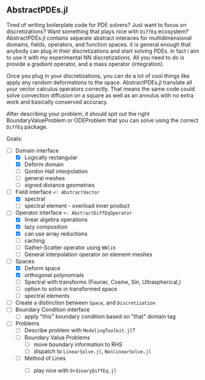 ## AbstractPDEs.jl

Tired of writing boilerplate code for PDE solvers? Just want to focus on discretizations? Want something that plays nice with `DiffEq` ecosystem? AbstractPDEs.jl contains separate abstract interaces for multidimensional domains, fields, operators, and function spaces. it is general enough that anybody can plug in their discretizations and start solving PDEs. in fact i aim to use it with my experimental NN discretizations. All you need to do is provide a gradient operator, and a mass operator (integration).

Once you plug in your discretizations, you can do a lot of cool things like apply any random deformations to the space. AbstractPDEs.jl translate all your vector calculus operators correctly. That means the same code could solve convection diffusion on a square as well as an annulus with no extra work and basically conserved accuracy.

After describing your problem, it should spit out the right BoundaryValueProblem  or ODEProblem  that you can solve using the correct `DiffEq` package.


Goals:
- [ ] Domain interface
  - [X] Logically rectangular
  - [X] Deform domain
  - [ ] Gordon Hall interpolation
  - [ ] general meshes
  - [ ] signed distance geometries
- [ ] Field interface `<: AbstractVector`
  - [x] spectral
  - [ ] spectral element - overload inner product
- [ ] Operator interface `<: AbstractDiffEqOperator`
  - [X] linear algebra operations
  - [X] lazy composition
  - [X] can use array reductions
  - [ ] caching
  - [ ] Gather-Scatter operator using `NNlib`
  - [ ] General interpolation operator on element-meshes
- [ ] Spaces
  - [X] Deform space
  - [X] orthogonal polynomials
  - [ ] Spectral with transforms (Fourier, Cosine, Sin, Ultraspherical,)
  - [ ] option to solve in transformed space
  - [ ] spectral elements
- [ ] Create a distinction between `Space`, and `Discretization`
- [ ] Boundary Condition interface
  - [ ] apply "this" boundary condition based on "that" domain tag
- [ ] Problems
  - [ ] Describe problem with `ModelingToolkit.jl`?
  - [ ] Boundary Value Problems
    - [ ] move boundary information to RHS
    - [ ] dispatch to `LinearSolve.jl`, `NonlinearSolve.jl`
  - [ ] Method of Lines
    - [ ] play nice with `OrdinaryDiffEq.jl`


